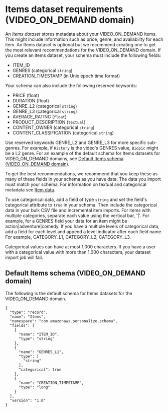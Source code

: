 # Items dataset requirements \(VIDEO\_ON\_DEMAND domain\)<a name="VIDEO-ON-DEMAND-items-dataset"></a>

 An *Items dataset* stores metadata about your VIDEO\_ON\_DEMAND items\. This might include information such as price, genre, and availability for each item\. An Items dataset is optional but we recommend creating one to get the most relevant recommendations for the VIDEO\_ON\_DEMAND domain\. If you create an items dataset, your schema must include the following fields:
+ ITEM\_ID
+ GENRES \(categorical `string`\)
+ CREATION\_TIMESTAMP \(in Unix epoch time format\)

 Your schema can also include the following reserved keywords:
+ PRICE \(float\)
+ DURATION \(float\)
+ GENRE\_L2 \(categorical `string`\)
+ GENRE\_L3 \(categorical `string`\)
+ AVERAGE\_RATING \(`float`\)
+ PRODUCT\_DESCRIPTION \(`textual`\)
+ CONTENT\_OWNER \(categorical `string`\)
+ CONTENT\_CLASSIFICATION \(categorical `string`\)

Use reserved keywords GENRE\_L2 and GENRE\_L3 for more specific sub\-genres\. For example, if `History` is the video's GENRES value, `Biopic` might be a L2 genre\. For an example of the default schema for Items datasets for VIDEO\_ON\_DEMAND domains, see [Default Items schema \(VIDEO\_ON\_DEMAND domain\)](#VIDEO-ON-DEMAND-items-dataset-schema)\.

 To get the best recommendations, we recommend that you keep these as many of these fields in your schema as you have data\. The data you import must match your schema\. For information on textual and categorical metadata see [Item data](items-datasets.md)\. 

 To use categorical data, add a field of type `string` and set the field's categorical attribute to `true` in your schema\. Then include the categorical data in your bulk CSV file and incremental item imports\. For items with multiple categories, separate each value using the vertical bar, '\|'\. For example, for a GENRES field your data for an item might be action\|adventure\|comedy\. If you have a multiple levels of categorical data, add a field for each level and append a level indicator after each field name\. For example, CATEGORY\_L1, CATEGORY\_L2, CATEGORY\_L3\. 

Categorical values can have at most 1,000 characters\. If you have a user with a categorical value with more than 1,000 characters, your dataset import job will fail\. 

## Default Items schema \(VIDEO\_ON\_DEMAND domain\)<a name="VIDEO-ON-DEMAND-items-dataset-schema"></a>

 The following is the default schema for Items datasets for the VIDEO\_ON\_DEMAND domain\. 

```
{
  "type": "record",
  "name": "Items",
  "namespace": "com.amazonaws.personalize.schema",
  "fields": [
    {
      "name": "ITEM_ID",
      "type": "string"
    },
    {
      "name": "GENRES_L1",
      "type": [
        "string"
      ],
      "categorical": true
    },
    {
      "name": "CREATION_TIMESTAMP",
      "type": "long"
    }
  ],
  "version": "1.0"
}
```